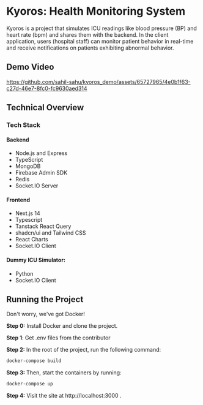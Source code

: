 # Kyoros: Health Monitoring System

Kyoros is a project that simulates ICU readings like blood pressure (BP) and heart rate (bpm) and shares them with the backend. In the client application, users (hospital staff) can monitor patient behavior in real-time and receive notifications on patients exhibiting abnormal behavior.

## Demo Video

https://github.com/sahil-sahu/kyoros_demo/assets/65727965/4e0b1f63-c27d-46e7-8fc0-fc9630aed314

## Technical Overview

### Tech Stack

#### Backend

- Node.js and Express
- TypeScript
- MongoDB
- Firebase Admin SDK
- Redis
- Socket.IO Server

#### Frontend

- Next.js 14
- Typescript
- Tanstack React Query
- shadcn/ui and Tailwind CSS
- React Charts
- Socket.IO Client

#### Dummy ICU Simulator:

- Python
- Socket.IO Client

## Running the Project

Don't worry, we've got Docker!

**Step 0:** Install Docker and clone the project.

**Step 1**: Get .env files from the contributor

**Step 2:**
In the root of the project, run the following command:

```bash
docker-compose build
```

**Step 3:**
Then, start the containers by running:

```bash
docker-compose up
```

**Step 4:**
Visit the site at http://localhost:3000 .
